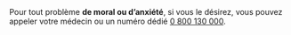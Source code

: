 <!---->Pour tout problème <b>de moral ou d’anxiété</b>, si vous le désirez, vous pouvez appeler votre médecin ou un numéro dédié <a href="tel:+33800130000">0 800 130 000</a>.
